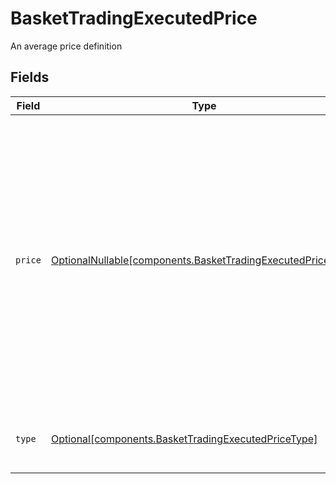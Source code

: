 # BasketTradingExecutedPrice

An average price definition


## Fields

| Field                                                                                                                                                                                                                                                                                                                                       | Type                                                                                                                                                                                                                                                                                                                                        | Required                                                                                                                                                                                                                                                                                                                                    | Description                                                                                                                                                                                                                                                                                                                                 | Example                                                                                                                                                                                                                                                                                                                                     |
| ------------------------------------------------------------------------------------------------------------------------------------------------------------------------------------------------------------------------------------------------------------------------------------------------------------------------------------------- | ------------------------------------------------------------------------------------------------------------------------------------------------------------------------------------------------------------------------------------------------------------------------------------------------------------------------------------------- | ------------------------------------------------------------------------------------------------------------------------------------------------------------------------------------------------------------------------------------------------------------------------------------------------------------------------------------------- | ------------------------------------------------------------------------------------------------------------------------------------------------------------------------------------------------------------------------------------------------------------------------------------------------------------------------------------------- | ------------------------------------------------------------------------------------------------------------------------------------------------------------------------------------------------------------------------------------------------------------------------------------------------------------------------------------------- |
| `price`                                                                                                                                                                                                                                                                                                                                     | [OptionalNullable[components.BasketTradingExecutedPricePrice]](../../models/components/baskettradingexecutedpriceprice.md)                                                                                                                                                                                                                  | :heavy_minus_sign:                                                                                                                                                                                                                                                                                                                          | The limit price which must be greater than zero if provided. For equity orders in the USD currency, up to 2 decimal places are allowed for prices above $1 and up to 4 decimal places for prices at or below $1. For fixed income orders this is expressed as a percentage of par, which allows up to 5 decimal places in the USD currency. | {<br/>"value": "97.83"<br/>}                                                                                                                                                                                                                                                                                                                |
| `type`                                                                                                                                                                                                                                                                                                                                      | [Optional[components.BasketTradingExecutedPriceType]](../../models/components/baskettradingexecutedpricetype.md)                                                                                                                                                                                                                            | :heavy_minus_sign:                                                                                                                                                                                                                                                                                                                          | The type of this price, which must be PRICE_PER_UNIT for equity orders                                                                                                                                                                                                                                                                      | PRICE_PER_UNIT                                                                                                                                                                                                                                                                                                                              |